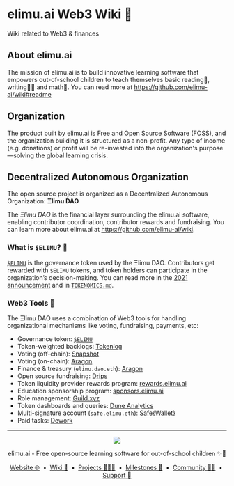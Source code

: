 # elimu.ai Web3 Wiki 💎
Wiki related to Web3 &amp; finances

## About elimu.ai
The mission of elimu.ai is to build innovative learning software that empowers out-of-school children to teach themselves basic reading📖, writing✍🏽 and math🔢. You can read more at https://github.com/elimu-ai/wiki#readme

## Organization
The product built by elimu.ai is Free and Open Source Software (FOSS), and the organization building it is structured as a non-profit. Any type of income (e.g. donations) or profit will be re-invested into the organization's purpose—solving the global learning crisis.

## Decentralized Autonomous Organization
The open source project is organized as a Decentralized Autonomous Organization: **Ξlimu DAO**

The *Ξlimu DAO* is the financial layer surrounding the elimu.ai software, enabling contributor coordination, contributor rewards and fundraising. You can learn more about elimu.ai at https://github.com/elimu-ai/wiki.

### What is `$ELIMU`? 💎
[`$ELIMU`](https://etherscan.io/token/0xe29797910d413281d2821d5d9a989262c8121cc2) is the governance token used by the Ξlimu DAO. Contributors get rewarded with `$ELIMU` tokens, and token holders can participate in the organization’s decision-making. You can read more in the [2021 announcement](https://medium.com/elimu-ai/introducing-elimu-our-community-token-7767eebed862) and in [`TOKENOMICS.md`](TOKENOMICS.md).

### Web3 Tools 🔨

The Ξlimu DAO uses a combination of Web3 tools for handling organizational mechanisms like voting, fundraising, payments, etc:

- Governance token: [`$ELIMU`](https://etherscan.io/token/0xe29797910d413281d2821d5d9a989262c8121cc2)
- Token-weighted backlogs: [Tokenlog](https://tokenlog.generalmagic.io/elimu-ai/web3-wiki)
- Voting (off-chain): [Snapshot](https://snapshot.org/#/elimu.eth)
- Voting (on-chain): [Aragon](https://app.aragon.org/#/daos/ethereum/elimu.dao.eth/governance)
- Finance & treasury (`elimu.dao.eth`): [Aragon](https://app.aragon.org/#/daos/ethereum/elimu.dao.eth/finance)
- Open source fundraising: [Drips](https://www.drips.network/app/drip-lists/41305178594442616889778610143373288091511468151140966646158126636698)
- Token liquidity provider rewards program: [rewards.elimu.ai](https://rewards.elimu.ai)
- Education sponsorship program: [sponsors.elimu.ai](https://sponsors.elimu.ai)
- Role management: [Guild.xyz](https://guild.xyz/elimu)
- Token dashboards and queries: [Dune Analytics](https://dune.com/elimu_ai)
- Multi-signature account (`safe.elimu.eth`): [Safe{Wallet}](https://app.safe.global/home?safe=eth:0xD452c1321E03c6e34aD8c6F60b694b1E780c4B75)
- Paid tasks: [Dework](https://app.dework.xyz/elimuai)

---

<p align="center">
  <img src="https://github.com/elimu-ai/webapp/blob/main/src/main/webapp/static/img/logo-text-256x78.png" />
</p>
<p align="center">
  elimu.ai - Free open-source learning software for out-of-school children ✨🚀
</p>
<p align="center">
  <a href="https://elimu.ai">Website 🌐</a>
  &nbsp;•&nbsp;
  <a href="https://github.com/elimu-ai/wiki#readme">Wiki 📃</a>
  &nbsp;•&nbsp;
  <a href="https://github.com/orgs/elimu-ai/projects?query=is%3Aopen">Projects 👩🏽‍💻</a>
  &nbsp;•&nbsp;
  <a href="https://github.com/elimu-ai/wiki/milestones">Milestones 🎯</a>
  &nbsp;•&nbsp;
  <a href="https://github.com/elimu-ai/wiki#open-source-community">Community 👋🏽</a>
  &nbsp;•&nbsp;
  <a href="https://www.drips.network/app/drip-lists/41305178594442616889778610143373288091511468151140966646158126636698">Support 💜</a>
</p>
